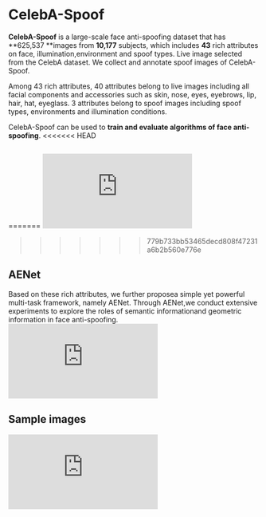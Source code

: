 # CelebA-Spoof
**CelebA-Spoof** is a large-scale face anti-spoofing dataset that has **625,537 **images from **10,177** subjects, which includes **43** rich attributes on face, illumination,environment and spoof types. Live image selected from the CelebA dataset. We collect and annotate spoof images of CelebA-Spoof.

Among 43 rich attributes, 40 attributes belong to live images including all facial components and accessories such as skin, nose, eyes, eyebrows,  lip, hair, hat, eyeglass. 3 attributes belong to spoof images including spoof types, environments and  illumination conditions.

CelebA-Spoof  can be used to **train and evaluate algorithms of face anti-spoofing**.
<<<<<<< HEAD

![]()





=======
 ![image](https://github.com/Davidzhangyuanhan/CelebA-Spoof/blob/master/fig/fig1_compressed.pdf)
>>>>>>> 779b733bb53465decd808f47231a6b2b560e776e
## AENet

Based on these rich attributes, we further proposea simple yet powerful multi-task framework, namely AENet. Through AENet,we conduct extensive experiments to explore the roles of semantic informationand geometric information in face anti-spoofing.
 ![image](https://github.com/Davidzhangyuanhan/CelebA-Spoof/blob/master/fig/CNN4.pdf)
## Sample images
 ![image](https://github.com/Davidzhangyuanhan/CelebA-Spoof/blob/master/fig/attribute%20stastic.pdf)

